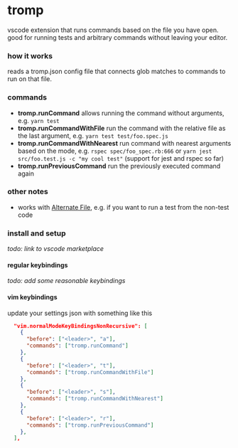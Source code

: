 # tromp

vscode extension that runs commands based on the file you have open. good for
running tests and arbitrary commands without leaving your editor.

### how it works

reads a tromp.json config file that connects glob matches to commands to run on
that file.

### commands

- **tromp.runCommand** allows running the command without arguments, e.g.
  `yarn test`
- **tromp.runCommandWithFile** run the command with the relative file as the
  last argument, e.g. `yarn test test/foo.spec.js`
- **tromp.runCommandWithNearest** run command with nearest arguments based on
  the mode, e.g. `rspec spec/foo_spec.rb:666` or
  `yarn jest src/foo.test.js -c "my cool test"` (support for jest and rspec so
  far)
- **tromp.runPreviousCommand** run the previously executed command again

### other notes

- works with
  [Alternate File](https://marketplace.visualstudio.com/items?itemName=will-wow.vscode-alternate-file),
  e.g. if you want to run a test from the non-test code

### install and setup

_todo: link to vscode marketplace_

#### regular keybindings

_todo: add some reasonable keybindings_

#### vim keybindings

update your settings json with something like this

```json
  "vim.normalModeKeyBindingsNonRecursive": [
    {
      "before": ["<leader>", "a"],
      "commands": ["tromp.runCommand"]
    },
    {
      "before": ["<leader>", "t"],
      "commands": ["tromp.runCommandWithFile"]
    },
    {
      "before": ["<leader>", "s"],
      "commands": ["tromp.runCommandWithNearest"]
    },
    {
      "before": ["<leader>", "r"],
      "commands": ["tromp.runPreviousCommand"]
    },
  ],
```
